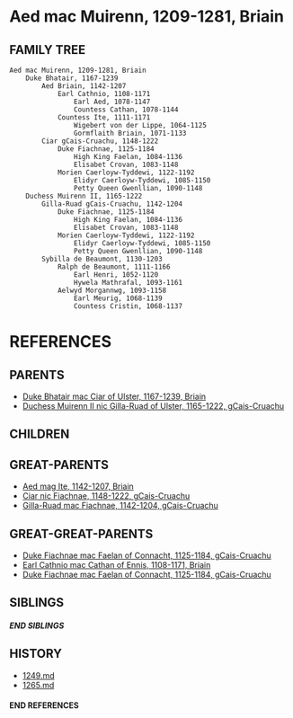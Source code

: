 # Aed mac Muirenn, 1209-1281, Briain

## FAMILY TREE 
```
Aed mac Muirenn, 1209-1281, Briain
    Duke Bhatair, 1167-1239
        Aed Briain, 1142-1207
            Earl Cathnio, 1108-1171
                Earl Aed, 1078-1147
                Countess Cathan, 1078-1144
            Countess Ite, 1111-1171
                Wigebert von der Lippe, 1064-1125
                Gormflaith Briain, 1071-1133            
        Ciar gCais-Cruachu, 1148-1222
            Duke Fiachnae, 1125-1184
                High King Faelan, 1084-1136
                Elisabet Crovan, 1083-1148            
            Morien Caerloyw-Tyddewi, 1122-1192
                Elidyr Caerloyw-Tyddewi, 1085-1150
                Petty Queen Gwenllian, 1090-1148            
    Duchess Muirenn II, 1165-1222 
        Gilla-Ruad gCais-Cruachu, 1142-1204 
            Duke Fiachnae, 1125-1184 
                High King Faelan, 1084-1136
                Elisabet Crovan, 1083-1148            
            Morien Caerloyw-Tyddewi, 1122-1192 
                Elidyr Caerloyw-Tyddewi, 1085-1150
                Petty Queen Gwenllian, 1090-1148
        Sybilla de Beaumont, 1130-1203
            Ralph de Beaumont, 1111-1166
                Earl Henri, 1052-1120
                Hywela Mathrafal, 1093-1161
            Aelwyd Morgannwg, 1093-1158
                Earl Meurig, 1068-1139
                Countess Cristin, 1068-1137
```


# REFERENCES

## PARENTS 
* [Duke Bhatair mac Ciar of Ulster, 1167-1239, Briain](bhatair_mac_ciar_1167.md)
* [Duchess Muirenn II nic Gilla-Ruad of Ulster, 1165-1222, gCais-Cruachu](muirenn_ii_nic_gilla-ruad_1165.md)

## CHILDREN 


## GREAT-PARENTS 
* [Aed mag Ite, 1142-1207, Briain](aed_mag_ite_1142.md)
* [Ciar nic Fiachnae, 1148-1222, gCais-Cruachu](ciar_nic_fiachnae_1148.md)
* [Gilla-Ruad mac Fiachnae, 1142-1204, gCais-Cruachu](gilla-ruad_mac_fiachnae_1142.md)


## GREAT-GREAT-PARENTS 
* [Duke Fiachnae mac Faelan of Connacht, 1125-1184, gCais-Cruachu](fiachnae_mac_faelan_1125.md)
* [Earl Cathnio mac Cathan of Ennis, 1108-1171, Briain](cathnio_mac_cathan_1108.md)
* [Duke Fiachnae mac Faelan of Connacht, 1125-1184, gCais-Cruachu](fiachnae_mac_faelan_1125.md)

## SIBLINGS

##### END SIBLINGS  
## HISTORY
* [1249.md](../h/1249.md)
* [1265.md](../h/1265.md)

#### END REFERENCES

